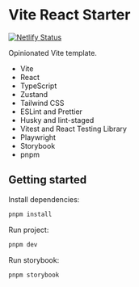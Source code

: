 # Vite React Starter

[![Netlify Status](https://api.netlify.com/api/v1/badges/558554c3-01c7-4fdf-89be-768eb568d2cf/deploy-status)](https://app.netlify.com/sites/vite-rs/deploys)

Opinionated Vite template.

- Vite
- React
- TypeScript
- Zustand
- Tailwind CSS
- ESLint and Prettier
- Husky and lint-staged
- Vitest and React Testing Library
- Playwright
- Storybook
- pnpm

## Getting started

Install dependencies:

```bash
pnpm install
```

Run project:

```bash
pnpm dev
```

Run storybook:

```bash
pnpm storybook
```
